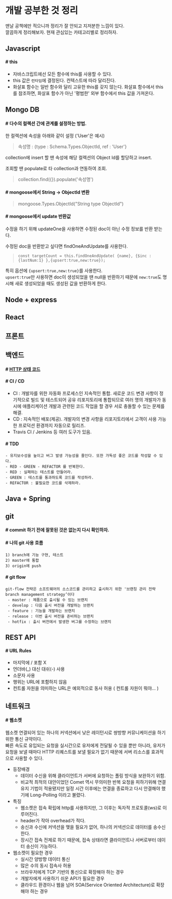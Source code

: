 # 개발 공부한 것 정리
맨날 공책에만 적으니까 정리가 잘 안되고 지저분한 느낌이 있다.  
깔끔하게 정리해보자. 현재 관심있는 카테고리별로 정리하자.
## Javascript
#### # this
 - 자바스크립트에선 모든 함수에 this를 사용할 수 있다.
 - this 값은 `런타임`에 결정된다. 컨텍스트에 따라 달리진다.
 - 화살표 함수는 일반 함수와 달리 고유한 this를 갖지 않는다. 화살표 함수에서 this를 참조하면, 화살표 함수가 아닌 '평범한' 외부 함수에서 this 값을 가져온다.
## Mongo DB
#### # 다수의 컬렉션 간에 관계를 설정하는 방법.
한 컬렉션에 속성을 아래와 같이 설정 ('User'은 예시)
>속성명 : {type : Schema.Types.ObjectId, ref : 'User'}  

collection에 insert 할 땐 속성에 해당 컬렉션의 Object Id를 할당하고 insert.

조회할 땐 populate로 타 collection과 연동하여 조회.
> collection.find({}).populate('속성명')
#### # mongoose에서 String -> ObjectId 변환
> mongoose.Types.ObjectId("String type ObjectId")
#### # mongoose에서 update 반환값
수정을 하기 위해 updateOne을 사용하면 수정된 doc이 아닌 수정 정보를 반환 받는다.

수정된 doc을 반환받고 싶다면 findOneAndUpdate를 사용한다. 
>     const targetCount = this.findOneAndUpdate( {name}, {$inc :{lastNum:1} },{upsert:true,new:true});
특히 옵션에 `{upsert:true,new:true}`를 사용한다.  
`upsert:true`만 사용하면 doc이 생성되었을 땐 null을 반환하기 때문에 `new:true`도 명시해 새로 생성되었을 때도 생성된 값을 반환하게 한다.
## Node + express

## React

## 프론트

## 백엔드
#### # [HTTP 상태 코드](https://developer.mozilla.org/ko/docs/Web/HTTP/Status)
#### # CI / CD
 - CI : 개발자를 위한 자동화 프로세스인 지속적인 통합. 새로운 코드 변경 사항이 정기적으로 빌드 및      테스트되어 공유 리포지토리에 통합되므로 여러 명의 개발자가 동시에 애플리케이션 개발과 관련된 코드 작업을 할 경우 서로 충돌할 수 있는 문제를 해결.
 - CD : 지속적인 배포(제공). 개발자의 변경 사항을 리포지토리에서 고객이 사용 가능한 프로덕션 환경까지 자동으로 릴리즈.
 - Travis CI / Jenkins 등 여러 도구가 있음.
#### # TDD
    - 유지보수성을 높이고 버그 발생 가능성을 줄인다. 또한 가독성 좋은 코드를 작성할 수 있다.
    - RED - GREEN - REFACTOR 를 반복한다.
    - RED : 실패하는 테스트를 만들어라.
    - GREEN : 테스트를 통과하도록 코드를 작성하라.
    - REFACTOR : 불필요한 코드를 삭제하라.
## Java + Spring

## git
#### # commit 하기 전에 잘못된 것은 없는지 다시 확인하자.
#### # 나의 git 사용 흐름
    1) branch에 기능 구현, 테스트
    2) master에 통합
    3) origin에 push
#### # git flow
    git-flow 전략은 소프트웨어의 소스코드를 관리하고 출시하기 위한 '브랜칭 관리 전략branch management strategy’이다
     - master : 제품으로 출시될 수 있는 브랜치
     - develop : 다음 출시 버전을 개발하는 브랜치
     - feature : 기능을 개발하는 브랜치
     - release : 이번 출시 버전을 준비하는 브랜치
     - hotfix : 출시 버전에서 발생한 버그를 수정하는 브랜치
## REST API
#### # URL Rules
 - 마지막에 / 포함 X
 - 언더바(_) 대신 대쉬(-) 사용
 - 소문자 사용
 - 행위는 URL에 포함하지 않음
 - 컨트롤 자원을 의미하는 URL은 예외적으로 동사 허용 ( 컨트롤 자원이 뭐야... )

## 네트워크
#### # 웹소켓
웹소켓 연결되어 있는 하나의 커넥션에서 낮은 레이턴시로 쌍방향 커뮤니케이션을 하기 위한 통신 규약이다.  
빠른 속도로 유입되는 요청을 실시간으로 유저에게 전달될 수 있을 뿐만 아니라, 유저가 요청을 보낼 때마다 HTTP 리퀘스트를 보낼 필요가 없기 때문에 서버 리소스를 효과적으로 사용할 수 있다.
- 등장배경
  - 데이터 수신을 위해 클라이언트가 서버에 요청하는 폴링 방식을 보완하기 위함.
  - 비교적 최적의 대안이었던 Comet 역시 무의미한 반복 요청을 피하기위해 연결 유지 기법이 적용됐지만 일정 시간 이후에는 연결을 종료하고 다시 안결해야 했기에 Long-Polling 이라고 불렸다.
 - 특징
   - 웹소켓은 접속 확립에 http를 사용하지만, 그 이후는 독자적 프로토콜(ws)로 이루어진다.
   - header가 작아 overhead가 적다.
   - 송신과 수신에 커넥션을 맺을 필요가 없어, 하나의 커넥션으로 데이터를 송수신한다.
   - 장시간 접속 전제로 하기 때문에, 접속 상태라면 클라이언트나 서버로부터 데이터 송신이 가능하다.
 - 웹소켓이 필요한 경우
   - 실시간 양방향 데이터 통신
   - 많은 수의 동시 접속사 허용
   - 브라우저에게 TCP 기반의 통신으로 확장해야 하는 경우
   - 개발자에게 사용하기 쉬운 API가 필요한 경우
   - 클라우드 환경이나 웹을 넘어 SOA(Service Oriented Architecture)로 확장해야 하는 경우